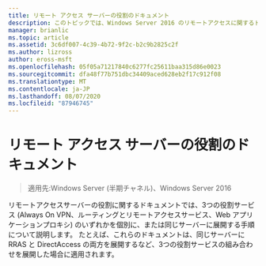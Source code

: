 ```yaml
---
title: リモート アクセス サーバーの役割のドキュメント
description: このトピックでは、Windows Server 2016 のリモートアクセスに関するドキュメントへのリンクを示します。
manager: brianlic
ms.topic: article
ms.assetid: 3c6df007-4c39-4b72-9f2c-b2c9b2825c2f
ms.author: lizross
author: eross-msft
ms.openlocfilehash: 05f05a71217840c6277fc25611baa315d86e0023
ms.sourcegitcommit: dfa48f77b751dbc34409aced628eb2f17c912f08
ms.translationtype: MT
ms.contentlocale: ja-JP
ms.lasthandoff: 08/07/2020
ms.locfileid: "87946745"
---
```

# <a name="remote-access-server-role-documentation"></a>リモート アクセス サーバーの役割のドキュメント

>適用先:Windows Server (半期チャネル)、Windows Server 2016

リモートアクセスサーバーの役割に関するドキュメントでは、3つの役割サービス (Always On VPN、ルーティングとリモートアクセスサービス、Web アプリケーションプロキシ) のいずれかを個別に、または同じサーバーに展開する手順について説明します。 たとえば、これらのドキュメントは、同じサーバーに RRAS と DirectAccess の両方を展開するなど、3つの役割サービスの組み合わせを展開した場合に適用されます。
